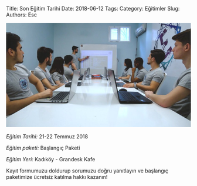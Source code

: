 Title: Son Eğitim Tarihi
Date: 2018-06-12
Tags: 
Category: Eğitimler
Slug: 
Authors: Esc


![pic](/images/pic1.jpeg)

*Eğitim Tarihi:* 21-22 Temmuz 2018

*Eğitim paketi:* Başlangıç Paketi

*Eğitim Yeri:* Kadıköy - Grandesk Kafe


Kayıt formumuzu doldurup sorumuzu doğru yanıtlayın ve başlangıç paketimize ücretsiz katılma hakkı kazanın!

